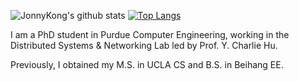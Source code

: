 ![JonnyKong's github stats](https://github-readme-stats.vercel.app/api?username=JonnyKong&count_private=true&show_icons=true&theme=highcontrast&line_height=21) [![Top Langs](https://github-readme-stats.vercel.app/api/top-langs/?username=JonnyKong&layout=compact&theme=highcontrast)](https://github.com/anuraghazra/github-readme-stats)

I am a PhD student in Purdue Computer Engineering, working in the Distributed Systems & Networking Lab led by Prof. Y. Charlie Hu.

Previously, I obtained my M.S. in UCLA CS and B.S. in Beihang EE.

